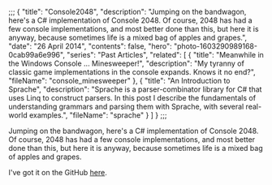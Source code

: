 ;;;
{
	"title": "Console2048",
	"description": "Jumping on the bandwagon, here's a C# implementation of Console 2048. Of course, 2048 has had a few console implementations, and most better done than this, but here it is anyway, because sometimes life is a mixed bag of apples and grapes.",
	"date": "26 April 2014",
	"contents": false,
	"hero": "photo-1603290989168-0cab99a6e996",
	"series": "Past Articles",
    "related": [
        { "title": "Meanwhile in the Windows Console ... Minesweeper!", "description": "My tyranny of classic game implementations in the console expands. Knows it no end?", "fileName": "console_minesweeper" },
		{ "title": "An Introduction to Sprache", "description": "Sprache is a parser-combinator library for C# that uses Linq to construct parsers. In this post I describe the fundamentals of understanding grammars and parsing them with Sprache, with several real-world examples.", "fileName": "sprache" }
    ]
}
;;;

Jumping on the bandwagon, here's a C# implementation of Console 2048. Of course, 2048 has had a few console implementations, and most better done than this, but here it is anyway, because sometimes life is a mixed bag of apples and grapes.

I've got it on the GitHub [here](https://github.com/IanWold/Console2048).
